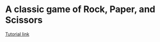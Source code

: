 <!DOCTYPE html>
<html>
<body>
<h1> A classic game of Rock, Paper, and Scissors </h1>
<a href="https://www.youtube.com/watch?v=jaVNP3nIAv0&pp=ygUXcm9jayBwYXBlciBzY2lzc29ycyB3ZWI%3D" target="_blank">Tutorial link</a>

</body>
</html>
